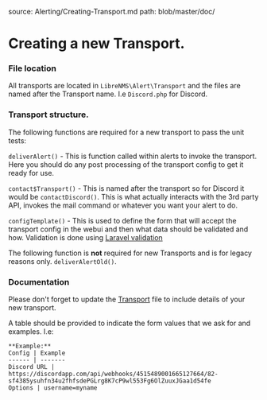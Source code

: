 source: Alerting/Creating-Transport.md
path: blob/master/doc/

# Creating a new Transport.

### File location
All transports are located in `LibreNMS\Alert\Transport` and the files are named after the Transport name. I.e 
`Discord.php` for Discord.
 
### Transport structure.
The following functions are required for a new transport to pass the unit tests:

`deliverAlert()` - This is function called within alerts to invoke the transport. Here you should do any post processing 
of the transport config to get it ready for use.

`contact$Transport()` - This is named after the transport so for Discord it would be `contactDiscord()`. This is what 
 actually interacts with the 3rd party API, invokes the mail command or whatever you want your alert to do.
 
`configTemplate()` - This is used to define the form that will accept the transport config in the webui and then what 
data should be validated and how. Validation is done using [Laravel validation](https://laravel.com/docs/5.4/validation)

The following function is __not__ required for new Transports and is for legacy reasons only. `deliverAlertOld()`.

### Documentation
Please don't forget to update the [Transport](Transports.md) file to include details of your new transport.

A table should be provided to indicate the form values that we ask for and examples. I.e:

```
**Example:**
Config | Example
------ | -------
Discord URL | https://discordapp.com/api/webhooks/4515489001665127664/82-sf4385ysuhfn34u2fhfsdePGLrg8K7cP9wl553Fg6OlZuuxJGaa1d54fe
Options | username=myname
```
